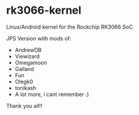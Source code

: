 rk3066-kernel
=============

Linux/Android kernel for the Rockchip RK3066 SoC

JPS Version with mods of:
 - AndrewDB
 - Viewizard
 - Omegamoon
 - Galland
 - Fun
 - Olegk0
 - tonikash
 - A lot more, i cant remember :)

Thank you all!!
